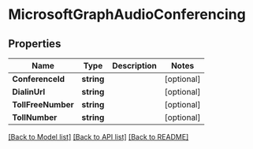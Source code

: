 # MicrosoftGraphAudioConferencing

## Properties

Name | Type | Description | Notes
------------ | ------------- | ------------- | -------------
**ConferenceId** | **string** |  | [optional] 
**DialinUrl** | **string** |  | [optional] 
**TollFreeNumber** | **string** |  | [optional] 
**TollNumber** | **string** |  | [optional] 

[[Back to Model list]](../README.md#documentation-for-models) [[Back to API list]](../README.md#documentation-for-api-endpoints) [[Back to README]](../README.md)


